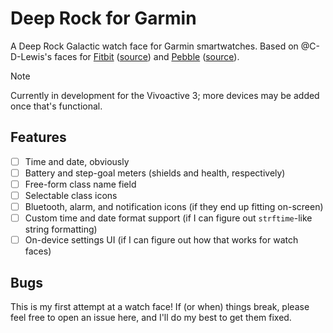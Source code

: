 # Deep Rock for Garmin

A Deep Rock Galactic watch face for Garmin smartwatches.
Based on @C-D-Lewis's faces for [Fitbit](https://gallery.fitbit.com/details/cb09baf4-95ba-4f06-b614-1382495c7b29) ([source](https://github.com/C-D-Lewis/fitbit-dev/tree/master/faces/deeprock)) and [Pebble](https://apps.rebble.io/en_US/application/67def87c122b40000904b4f0) ([source](https://github.com/C-D-Lewis/pebble-dev/tree/master/watchfaces/deep-rock)).

> [!NOTE]
> Currently in development for the Vivoactive 3; more devices may be added once that's functional.

## Features

- [ ] Time and date, obviously
- [ ] Battery and step-goal meters (shields and health, respectively)
- [ ] Free-form class name field
- [ ] Selectable class icons
- [ ] Bluetooth, alarm, and notification icons (if they end up fitting on-screen)
- [ ] Custom time and date format support (if I can figure out `strftime`-like string formatting)
- [ ] On-device settings UI (if I can figure out how that works for watch faces)

## Bugs

This is my first attempt at a watch face! If (or when) things break, please feel free to open an issue here, and I'll do my best to get them fixed.
